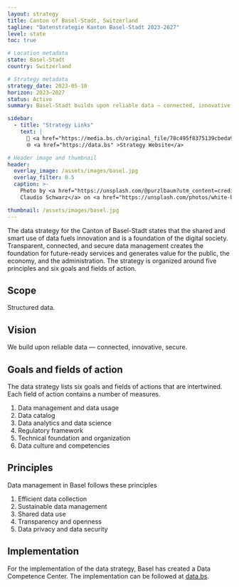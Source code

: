 ```yaml
---
layout: strategy
title: Canton of Basel-Stadt, Switzerland
tagline: "Datenstrategie Kanton Basel-Stadt 2023-2027"
level: state
toc: true

# Location metadata
state: Basel-Stadt
country: Switzerland

# Strategy metadata
strategy_date: 2023-05-10
horizon: 2023–2027
status: Active
summary: Basel-Stadt builds upon reliable data — connected, innovative, secure.

sidebar:
  - title: "Strategy Links"
    text: |
      📄 <a href="https://media.bs.ch/original_file/78c495f8375139cbeda9363448d45a29470639dc/datenstrategie-basel-stadt-0.pdf" >Strategy Document</a> <br>
      🌐 <a href="https://data.bs" >Strategy Website</a>

# Header image and thumbnail
header:
  overlay_image: /assets/images/basel.jpg
  overlay_filter: 0.5
  caption: >- 
    Photo by <a href="https://unsplash.com/@purzlbaum?utm_content=creditCopyText&utm_medium=referral&utm_source=unsplash">
    Claudio Schwarz</a> on <a href="https://unsplash.com/photos/white-boat-on-water-near-city-buildings-during-daytime-sQ5IC9RV9zY?utm_content=creditCopyText&utm_medium=referral&utm_source=unsplash">Unsplash</a> 

thumbnail: /assets/images/basel.jpg
---
```


The data strategy for the Canton of Basel-Stadt states that the shared and smart use of data fuels innovation and is a foundation of the digital society. Transparent, connected, and secure data management creates the foundation for future-ready services and generates value for the public, the economy, and the administration.
The strategy is organized around five principles and six goals and fields of action.



## Scope
Structured data.

## Vision
We build upon reliable data — connected, innovative, secure.

## Goals and fields of action
The data strategy lists six goals and fields of actions that are intertwined. Each field of action contains a number of measures.

1. Data management and data usage
2. Data catalog
3. Data analytics and data science
4. Regulatory framework
5. Technical foundation and organization
6. Data culture and competencies


## Principles

Data management in Basel follows these principles

1. Efficient data collection
2. Sustainable data management
3. Shared data use
4. Transparency and openness
5. Data privacy and data security


## Implementation
For the implementation of the data strategy, Basel has created a Data Competence Center. The implementation can be followed at [data.bs](https://data.bs).
